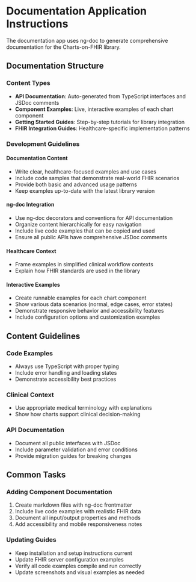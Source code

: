 # Documentation Application Instructions

The documentation app uses ng-doc to generate comprehensive documentation for the Charts-on-FHIR library.

## Documentation Structure

### Content Types

- **API Documentation**: Auto-generated from TypeScript interfaces and JSDoc comments
- **Component Examples**: Live, interactive examples of each chart component
- **Getting Started Guides**: Step-by-step tutorials for library integration
- **FHIR Integration Guides**: Healthcare-specific implementation patterns

### Development Guidelines

#### Documentation Content

- Write clear, healthcare-focused examples and use cases
- Include code samples that demonstrate real-world FHIR scenarios
- Provide both basic and advanced usage patterns
- Keep examples up-to-date with the latest library version

#### ng-doc Integration

- Use ng-doc decorators and conventions for API documentation
- Organize content hierarchically for easy navigation
- Include live code examples that can be copied and used
- Ensure all public APIs have comprehensive JSDoc comments

#### Healthcare Context

- Frame examples in simplified clinical workflow contexts
- Explain how FHIR standards are used in the library

#### Interactive Examples

- Create runnable examples for each chart component
- Show various data scenarios (normal, edge cases, error states)
- Demonstrate responsive behavior and accessibility features
- Include configuration options and customization examples

## Content Guidelines

### Code Examples

- Always use TypeScript with proper typing
- Include error handling and loading states
- Demonstrate accessibility best practices

### Clinical Context

- Use appropriate medical terminology with explanations
- Show how charts support clinical decision-making

### API Documentation

- Document all public interfaces with JSDoc
- Include parameter validation and error conditions
- Provide migration guides for breaking changes

## Common Tasks

### Adding Component Documentation

1. Create markdown files with ng-doc frontmatter
2. Include live code examples with realistic FHIR data
3. Document all input/output properties and methods
4. Add accessibility and mobile responsiveness notes

### Updating Guides

- Keep installation and setup instructions current
- Update FHIR server configuration examples
- Verify all code examples compile and run correctly
- Update screenshots and visual examples as needed
